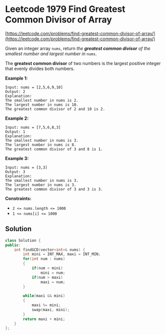 # Leetcode 1979 Find Greatest Common Divisor of Array

[https://leetcode.com/problems/find-greatest-common-divisor-of-array/](https://leetcode.com/problems/find-greatest-common-divisor-of-array/)

Given an integer array `nums`, return _the **greatest common divisor** of the smallest number and largest number in_ `nums`.

The **greatest common divisor** of two numbers is the largest positive integer that evenly divides both numbers.

**Example 1:**

```text
Input: nums = [2,5,6,9,10]
Output: 2
Explanation:
The smallest number in nums is 2.
The largest number in nums is 10.
The greatest common divisor of 2 and 10 is 2.
```

**Example 2:**

```text
Input: nums = [7,5,6,8,3]
Output: 1
Explanation:
The smallest number in nums is 3.
The largest number in nums is 8.
The greatest common divisor of 3 and 8 is 1.
```

**Example 3:**

```text
Input: nums = [3,3]
Output: 3
Explanation:
The smallest number in nums is 3.
The largest number in nums is 3.
The greatest common divisor of 3 and 3 is 3.
```

**Constraints:**

* `2 <= nums.length <= 1000`
* `1 <= nums[i] <= 1000`

## Solution

```cpp
class Solution {
public:
    int findGCD(vector<int>& nums) {
        int mini = INT_MAX, maxi = INT_MIN;
        for(int num : nums)
        {
            if(num < mini)
                mini = num;
            if(num > maxi)
                maxi = num;
        }
        
        while(maxi && mini)
        {
            maxi %= mini;   
            swap(maxi, mini);
        }
        return maxi + mini;
    }
};
```

